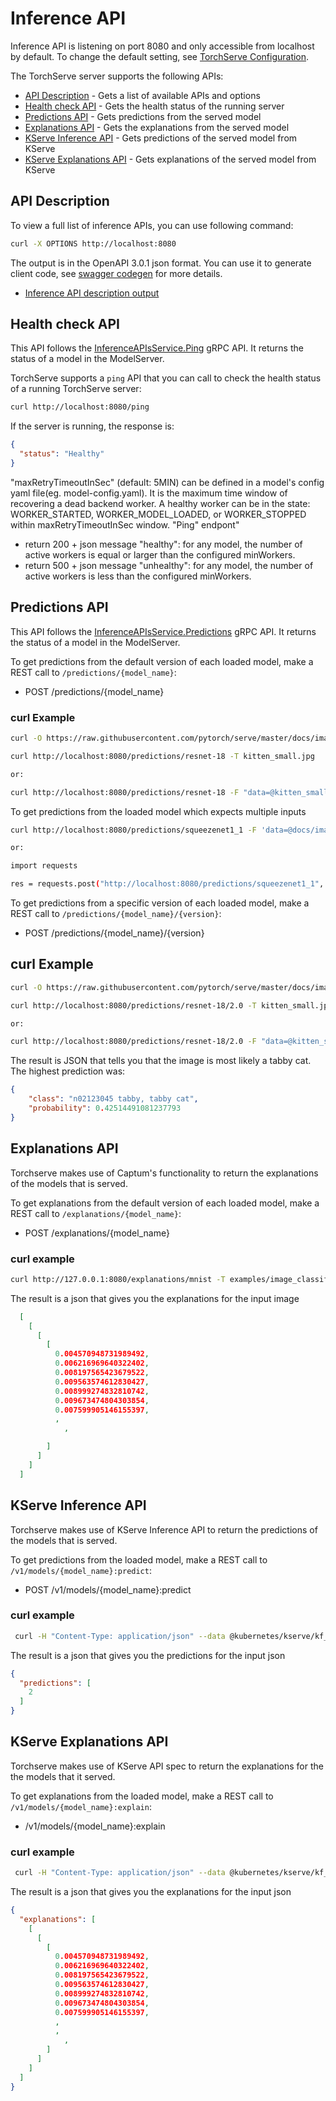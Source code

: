 # Inference API

Inference API is listening on port 8080 and only accessible from localhost by default. To change the default setting, see [TorchServe Configuration](configuration.md).

The TorchServe server supports the following APIs:

* [API Description](#api-description) - Gets a list of available APIs and options
* [Health check API](#health-check-api) - Gets the health status of the running server
* [Predictions API](#predictions-api) - Gets predictions from the served model
* [Explanations API](#explanations-api) - Gets the explanations from the served model
* [KServe Inference API](#kserve-inference-api) - Gets predictions of the served model from KServe
* [KServe Explanations API](#kserve-explanations-api) - Gets explanations of the served model from KServe

## API Description

To view a full list of inference APIs, you can use following command:

```bash
curl -X OPTIONS http://localhost:8080
```

The output is in the OpenAPI 3.0.1 json format. You can use it to generate client code, see [swagger codegen](https://swagger.io/swagger-codegen/) for more details.

* [Inference API description output](https://github.com/pytorch/serve/blob/master/frontend/server/src/test/resources/inference_open_api.json)

## Health check API

This API follows the [InferenceAPIsService.Ping](https://github.com/pytorch/serve/blob/master/frontend/server/src/main/resources/proto/inference.proto) gRPC API. It returns the status of a model in the ModelServer.

TorchServe supports a `ping` API that you can call to check the health status of a running TorchServe server:

```bash
curl http://localhost:8080/ping
```

If the server is running, the response is:

```json
{
  "status": "Healthy"
}
```

"maxRetryTimeoutInSec" (default: 5MIN) can be defined in a model's config yaml file(eg. model-config.yaml). It is the maximum time window of recovering a dead backend worker. A healthy worker can be in the state: WORKER_STARTED, WORKER_MODEL_LOADED, or WORKER_STOPPED within maxRetryTimeoutInSec window. "Ping" endpont"
* return 200 + json message "healthy": for any model, the number of active workers is equal or larger than the configured minWorkers.
* return 500 + json message "unhealthy": for any model, the number of active workers is less than the configured minWorkers.


## Predictions API

This API follows the [InferenceAPIsService.Predictions](https://github.com/pytorch/serve/blob/master/frontend/server/src/main/resources/proto/inference.proto) gRPC API. It returns the status of a model in the ModelServer.

To get predictions from the default version of each loaded model, make a REST call to `/predictions/{model_name}`:

* POST /predictions/{model_name}

### curl Example

```bash
curl -O https://raw.githubusercontent.com/pytorch/serve/master/docs/images/kitten_small.jpg

curl http://localhost:8080/predictions/resnet-18 -T kitten_small.jpg

or:

curl http://localhost:8080/predictions/resnet-18 -F "data=@kitten_small.jpg"
```

To get predictions from the loaded model which expects multiple inputs
```bash
curl http://localhost:8080/predictions/squeezenet1_1 -F 'data=@docs/images/dogs-before.jpg' -F 'data=@docs/images/kitten_small.jpg'

or:

import requests

res = requests.post("http://localhost:8080/predictions/squeezenet1_1", files={'data': open('docs/images/dogs-before.jpg', 'rb'), 'data': open('docs/images/kitten_small.jpg', 'rb')})
```
To get predictions from a specific version of each loaded model, make a REST call to `/predictions/{model_name}/{version}`:

* POST /predictions/{model_name}/{version}

## curl Example

```bash
curl -O https://raw.githubusercontent.com/pytorch/serve/master/docs/images/kitten_small.jpg

curl http://localhost:8080/predictions/resnet-18/2.0 -T kitten_small.jpg

or:

curl http://localhost:8080/predictions/resnet-18/2.0 -F "data=@kitten_small.jpg"
```

The result is JSON that tells you that the image is most likely a tabby cat. The highest prediction was:

```json
{
    "class": "n02123045 tabby, tabby cat",
    "probability": 0.42514491081237793
}
```
## Explanations API

Torchserve makes use of Captum's functionality to return the explanations of the models that is served.

To get explanations from the default version of each loaded model, make a REST call to `/explanations/{model_name}`:

* POST /explanations/{model_name}

### curl example
```bash
curl http://127.0.0.1:8080/explanations/mnist -T examples/image_classifier/mnist/test_data/0.png
```

The result is a json that gives you the explanations for the input image
```json
  [
    [
      [
        [
          0.004570948731989492,
          0.006216969640322402,
          0.008197565423679522,
          0.009563574612830427,
          0.008999274832810742,
          0.009673474804303854,
          0.007599905146155397,
          ,
	        ,

        ]
      ]
    ]
  ]
```

## KServe Inference API

Torchserve makes use of KServe Inference API to return the predictions of the models that is served.

To get predictions from the loaded model, make a REST call to `/v1/models/{model_name}:predict`:

* POST /v1/models/{model_name}:predict

### curl example
```bash
 curl -H "Content-Type: application/json" --data @kubernetes/kserve/kf_request_json/v1/mnist.json http://127.0.0.1:8080/v1/models/mnist:predict
```

The result is a json that gives you the predictions for the input json
```json
{
  "predictions": [
    2
  ]
}
```

## KServe Explanations API

Torchserve makes use of KServe API spec to return the explanations for the the models that it served.

To get explanations from the loaded model, make a REST call to `/v1/models/{model_name}:explain`:

* /v1/models/{model_name}:explain

### curl example
```bash
 curl -H "Content-Type: application/json" --data @kubernetes/kserve/kf_request_json/v1/mnist.json http://127.0.0.1:8080/v1/models/mnist:explain
```

The result is a json that gives you the explanations for the input json
```json
{
  "explanations": [
    [
      [
        [
          0.004570948731989492,
          0.006216969640322402,
          0.008197565423679522,
          0.009563574612830427,
          0.008999274832810742,
          0.009673474804303854,
          0.007599905146155397,
          ,
          ,
	        ,
        ]
      ]
    ]
  ]
}

